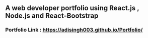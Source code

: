 ## A web developer portfolio using React.js , Node.js and React-Bootstrap
### Portfolio Link : https://adisingh003.github.io/Portfolio/
